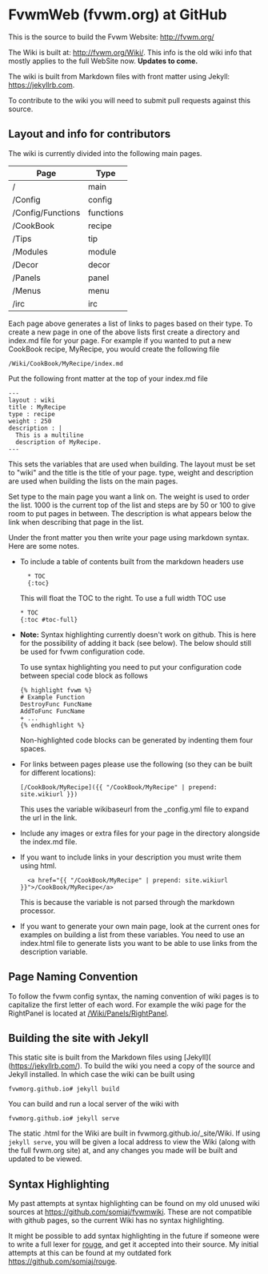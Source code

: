# FvwmWeb (fvwm.org) at GitHub

This is the source to build the Fvwm Website: <http://fvwm.org/>

The Wiki is built at: <http://fvwm.org/Wiki/>. This info is the old
wiki info that mostly applies to the full WebSite now. **Updates to come.**

The wiki is built from Markdown files with front matter using Jekyll:
<https://jekyllrb.com>.

To contribute to the wiki you will need to submit pull requests against
this source.

## Layout and info for contributors

The wiki is currently divided into the following main pages.

| Page | Type |
|------|------|
| / | main |
| /Config | config |
| /Config/Functions | functions |
| /CookBook | recipe |
| /Tips | tip |
| /Modules | module |
| /Decor | decor |
| /Panels | panel |
| /Menus | menu |
| /irc | irc |

Each page above generates a list of links to pages based on their type. To create
a new page in one of the above lists first create a directory and index.md
file for your page. For example if you wanted to put a new CookBook recipe,
MyRecipe, you would create the following file

    /Wiki/CookBook/MyRecipe/index.md

Put the following front matter at the top of your index.md file

    ---
    layout : wiki
    title : MyRecipe
    type : recipe
    weight : 250
    description : |
      This is a multiline
      description of MyRecipe.
    ---

This sets the variables that are used when building. The layout must
be set to "wiki" and the title is the title of your page. type, weight and
description are used when building the lists on the main pages.

Set type to the main page you want a link on. The weight is used
to order the list. 1000 is the current top of the list and steps are by 50
or 100 to give room to put pages in between. The description is what appears
below the link when describing that page in the list.

Under the front matter you then write your page using markdown syntax. Here
are some notes.

+ To include a table of contents built from the markdown headers use

        * TOC
        {:toc}

  This will float the TOC to the right. To use a full width TOC use

      * TOC
      {:toc #toc-full}  

+ __Note:__ Syntax highlighting currently doesn't work on github. This
  is here for the possibility of adding it back (see below). The below
  should still be used for fvwm configuration code.

  To use syntax highlighting you need to put your configuration code between
  special code block as follows

      {% highlight fvwm %}
      # Example Function
      DestroyFunc FuncName
      AddToFunc FuncName
      + ...
      {% endhighlight %}

  Non-highlighted code blocks can be generated by indenting them four spaces.

+ For links between pages please use the following (so they can be built for
  different locations):

      [/CookBook/MyRecipe]({{ "/CookBook/MyRecipe" | prepend: site.wikiurl }})

  This uses the variable wikibaseurl from the \_config.yml file to expand the url
  in the link.

+ Include any images or extra files for your page in the directory alongside the
  index.md file.

+ If you want to include links in your description you must write them using html.

        <a href="{{ "/CookBook/MyRecipe" | prepend: site.wikiurl }}">/CookBook/MyRecipe</a>

  This is because the variable is not parsed through the markdown processor.

+ If you want to generate your own main page, look at the current ones for examples
  on building a list from these variables. You need to use an index.html file to
  generate lists you want to be able to use links from the description variable.

## Page Naming Convention

To follow the fvwm config syntax, the naming convention of wiki pages is to
capitalize the first letter of each word. For example the wiki page
for the RightPanel is located at [/Wiki/Panels/RightPanel](
http://www.fvwm.org/Wiki/Panels/RightPanel/).

## Building the site with Jekyll

This static site is built from the Markdown files using [Jekyll](
(https://jekyllrb.com/). To build the wiki you need a copy of
the source and Jekyll installed. In which case the wiki can be
built using

    fvwmorg.github.io# jekyll build

You can build and run a local server of the wiki with

    fvwmorg.github.io# jekyll serve

The static .html for the Wiki are built in fvwmorg.github.io/\_site/Wiki.
If using `jekyll serve`, you will be given a local address to view the Wiki
(along with the full fvwm.org site) at, and any changes you made will be
built and updated to be viewed.

## Syntax Highlighting

My past attempts at syntax highlighting can be found on my old unused
wiki sources at <https://github.com/somiaj/fvwmwiki>. These are not
compatible with github pages, so the current Wiki has no syntax highlighting.

It might be possible to add syntax highlighting in the future if someone
were to write a full lexer for [rouge](https://github.com/rouge-ruby/rouge),
and get it accepted into their source. My initial attempts at this can be
found at my outdated fork <https://github.com/somiaj/rouge>.


